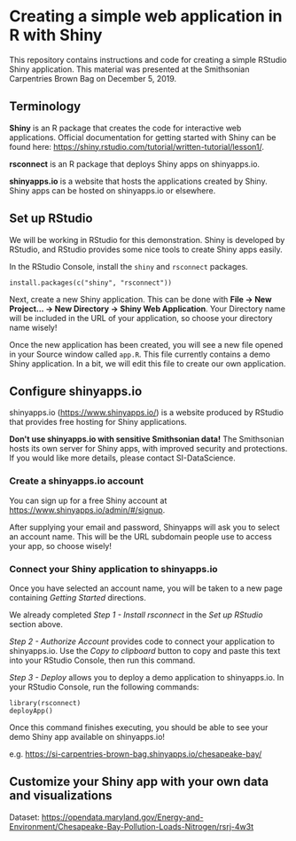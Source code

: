 Creating a simple web application in R with Shiny
=====================================================

This repository contains instructions and code for creating a simple RStudio Shiny application. This material was presented at the Smithsonian Carpentries Brown Bag on December 5, 2019.

Terminology
---------------

**Shiny** is an R package that creates the code for interactive web applications. Official documentation for getting started with Shiny can be found here: https://shiny.rstudio.com/tutorial/written-tutorial/lesson1/. 

**rsconnect** is an R package that deploys Shiny apps on shinyapps.io.

**shinyapps.io** is a website that hosts the applications created by Shiny. Shiny apps can be hosted on shinyapps.io or elsewhere. 

Set up RStudio
------------------

We will be working in RStudio for this demonstration. Shiny is developed by RStudio, and RStudio provides some nice tools to create Shiny apps easily.

In the RStudio Console, install the `shiny` and `rsconnect` packages.

~~~
install.packages(c("shiny", "rsconnect"))
~~~

Next, create a new Shiny application. This can be done with **File -> New Project... -> New Directory -> Shiny Web Application**. Your Directory name will be included in the URL of your application, so choose your directory name wisely!

Once the new application has been created, you will see a new file opened in your Source window called `app.R`. This file currently contains a demo Shiny application. In a bit, we will edit this file to create our own application.

Configure shinyapps.io
----------------------------

shinyapps.io (https://www.shinyapps.io/) is a website produced by RStudio that provides free hosting for Shiny applications.

**Don't use shinyapps.io with sensitive Smithsonian data!** The Smithsonian hosts its own server for Shiny apps, with improved security and protections. If you would like more details, please contact SI-DataScience.

### Create a shinyapps.io account

You can sign up for a free Shiny account at https://www.shinyapps.io/admin/#/signup. 

After supplying your email and password, Shinyapps will ask you to select an account name. This will be the URL subdomain people use to access your app, so choose wisely!

### Connect your Shiny application to shinyapps.io

Once you have selected an account name, you will be taken to a new page containing *Getting Started* directions. 

We already completed *Step 1 - Install rsconnect* in the *Set up RStudio* section above.

*Step 2 - Authorize Account* provides code to connect your application to shinyapps.io. Use the *Copy to clipboard* button to copy and paste this text into your RStudio Console, then run this command.

*Step 3 - Deploy* allows you to deploy a demo application to shinyapps.io. In your RStudio Console, run the following commands:

~~~
library(rsconnect)
deployApp()
~~~

Once this command finishes executing, you should be able to see your demo Shiny app available on shinyapps.io!

e.g. https://si-carpentries-brown-bag.shinyapps.io/chesapeake-bay/

Customize your Shiny app with your own data and visualizations
------------------------------------------------------------------

Dataset: https://opendata.maryland.gov/Energy-and-Environment/Chesapeake-Bay-Pollution-Loads-Nitrogen/rsrj-4w3t



